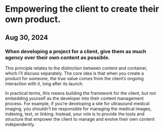 # Empowering the client to create their own product.
## Aug 30, 2024

### When developing a project for a client, give them as much agency over their own content as possible.
 This principle relates to the distinction between content and container, which I’ll discuss separately. The core idea is that when you create a product for someone, the true value comes from the client’s ongoing interaction with it, long after its launch.

In practical terms, this means building the framework for the client, but not embedding yourself as the developer into their content management process. For example, if you’re developing a site for ultrasound medical imaging, you shouldn’t be responsible for managing the medical images, indexing, text, or linking. Instead, your role is to provide the tools and structure that empower the client to manage and evolve their own content independently.

